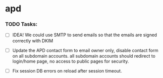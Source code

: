 # apd

### TODO Tasks:

- [ ] IDEA! We could use SMTP to send emails so that the emails are signed correctly with DKIM 
- [ ] Update the APD contact form to email owner only, disable contact form on all subdomain accounts.
all subdomain accounts should redirect to login/home page, no access to public pages for security.
- [ ] Fix session DB errors on reload after session timeout.

